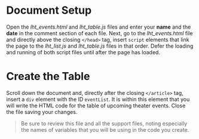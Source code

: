 # Document Setup

Open the _lht_events.html_ and _lht_table.js_ files and enter your **name** and the **date** in the comment section of each file. Next, go to the _lht_events.html_ file and directly above the closing `</head>` tag, insert `script` elements that link the page to the _lht_list.js_ and _lht_table.js_ files in that order. Defer the loading and running of both script files until after the page has loaded.

# Create the Table

Scroll down the document and, directly after the closing `</article>` tag, insert a `div` element with the ID `eventList`. It is within this element that you will write the HTML code for the table of upcoming theater events. Close the file saving your changes.

> Be sure to review this file and all the support files, noting especially the names of variables that you will be using in the code you create.
